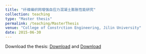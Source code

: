 ```yaml
---
title: "纤维编织网增强自应力混凝土膨胀性能研究"
collection: teaching
type: "Master thesis"
permalink: /teaching/MasterThesis
venue: "College of Constrction Engineering, Jilin University"
date: 2015-06-30
---
```


Download the thesis: [Download](https://kns.cnki.net/kcms2/article/abstract?v=NK8hpUzgeRUbT0hPOFS0_QngW76cVkYFgGCoLQC99cmzhMkVzXTQ1rPTJ9ksoOsAuAplbPIumrVYpkJ8z2DEf_orCCS96a3_2M0g05S_AgfzEh1ZuxcBJspBztaF8waWW5mdgGJyQ9zYhLO-jmydDJaFbgyYwFd2saCoUobsm_Vk0mNP55SsTSUG4z8ONqpDekDQIYga2D8=&uniplatform=NZKPT&language=CHS) and [Download](https://kns.cnki.net/kcms2/article/abstract?v=NK8hpUzgeRUl7WwSOx2UoF4mM3KCrwoAYfoO9aJm38IjMWnG2NEjp8bFQhAXqh4J_xf3ifPXve-LxaYFMTYNTIdYK5mazyzvhEfGXdz5hV8nUfmwhQ1A6RY3WS4j3XUrCq8Ng3YWSoP6Xorw8BP2iYono4sR4oPTH-cI4uTBARg=&uniplatform=NZKPT)
